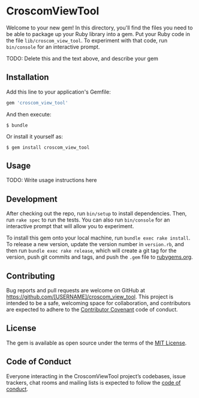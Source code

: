 # CroscomViewTool

Welcome to your new gem! In this directory, you'll find the files you need to be able to package up your Ruby library into a gem. Put your Ruby code in the file `lib/croscom_view_tool`. To experiment with that code, run `bin/console` for an interactive prompt.

TODO: Delete this and the text above, and describe your gem

## Installation

Add this line to your application's Gemfile:

```ruby
gem 'croscom_view_tool'
```

And then execute:

    $ bundle

Or install it yourself as:

    $ gem install croscom_view_tool

## Usage

TODO: Write usage instructions here

## Development

After checking out the repo, run `bin/setup` to install dependencies. Then, run `rake spec` to run the tests. You can also run `bin/console` for an interactive prompt that will allow you to experiment.

To install this gem onto your local machine, run `bundle exec rake install`. To release a new version, update the version number in `version.rb`, and then run `bundle exec rake release`, which will create a git tag for the version, push git commits and tags, and push the `.gem` file to [rubygems.org](https://rubygems.org).

## Contributing

Bug reports and pull requests are welcome on GitHub at https://github.com/[USERNAME]/croscom_view_tool. This project is intended to be a safe, welcoming space for collaboration, and contributors are expected to adhere to the [Contributor Covenant](http://contributor-covenant.org) code of conduct.

## License

The gem is available as open source under the terms of the [MIT License](https://opensource.org/licenses/MIT).

## Code of Conduct

Everyone interacting in the CroscomViewTool project’s codebases, issue trackers, chat rooms and mailing lists is expected to follow the [code of conduct](https://github.com/[USERNAME]/croscom_view_tool/blob/master/CODE_OF_CONDUCT.md).
